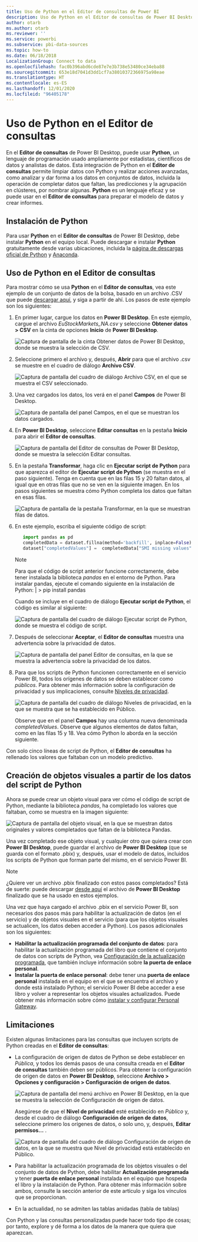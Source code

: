```yaml
---
title: Uso de Python en el Editor de consultas de Power BI
description: Uso de Python en el Editor de consultas de Power BI Desktop para realizar análisis avanzados
author: otarb
ms.author: otarb
ms.reviewer: ''
ms.service: powerbi
ms.subservice: pbi-data-sources
ms.topic: how-to
ms.date: 06/18/2018
LocalizationGroup: Connect to data
ms.openlocfilehash: fac0b396abd6cde87e7e3b738e53480ce34eba88
ms.sourcegitcommit: 653e18d7041d3dd1cf7a38010372366975a98eae
ms.translationtype: HT
ms.contentlocale: es-ES
ms.lasthandoff: 12/01/2020
ms.locfileid: "96405178"
---
```

# <a name="use-python-in-query-editor"></a>Uso de Python en el Editor de consultas
En el **Editor de consultas** de Power BI Desktop, puede usar **Python**, un lenguaje de programación usado ampliamente por estadistas, científicos de datos y analistas de datos. Esta integración de Python en el **Editor de consultas** permite limpiar datos con Python y realizar acciones avanzadas, como analizar y dar forma a los datos en conjuntos de datos, incluida la operación de completar datos que faltan, las predicciones y la agrupación en clústeres, por nombrar algunas. **Python** es un lenguaje eficaz y se puede usar en el **Editor de consultas** para preparar el modelo de datos y crear informes.

## <a name="installing-python"></a>Instalación de Python
Para usar **Python** en el **Editor de consultas** de Power BI Desktop, debe instalar **Python** en el equipo local. Puede descargar e instalar **Python** gratuitamente desde varias ubicaciones, incluida la [página de descargas oficial de Python](https://www.python.org/) y [Anaconda](https://anaconda.org/anaconda/python/).

## <a name="using-python-in-query-editor"></a>Uso de Python en el Editor de consultas
Para mostrar cómo se usa **Python** en el **Editor de consultas**, vea este ejemplo de un conjunto de datos de la bolsa, basado en un archivo .CSV que puede [descargar aquí](https://download.microsoft.com/download/F/8/A/F8AA9DC9-8545-4AAE-9305-27AD1D01DC03/EuStockMarkets_NA.csv), y siga a partir de ahí. Los pasos de este ejemplo son los siguientes:

1. En primer lugar, cargue los datos en **Power BI Desktop**. En este ejemplo, cargue el archivo *EuStockMarkets_NA.csv* y seleccione **Obtener datos > CSV** en la cinta de opciones **Inicio** de **Power BI Desktop**.
   
   ![Captura de pantalla de la cinta Obtener datos de Power BI Desktop, donde se muestra la selección de CSV.](media/desktop-python-in-query-editor/python-in-query-editor-1.png)
2. Seleccione primero el archivo y, después, **Abrir** para que el archivo .csv se muestre en el cuadro de diálogo **Archivo CSV**.
   
   ![Captura de pantalla del cuadro de diálogo Archivo CSV, en el que se muestra el CSV seleccionado.](media/desktop-python-in-query-editor/python-in-query-editor-2.png)
3. Una vez cargados los datos, los verá en el panel **Campos** de Power BI Desktop.
   
   ![Captura de pantalla del panel Campos, en el que se muestran los datos cargados.](media/desktop-python-in-query-editor/python-in-query-editor-3.png)
4. En **Power BI Desktop**, seleccione **Editar consultas** en la pestaña **Inicio** para abrir el **Editor de consultas**.
   
   ![Captura de pantalla del Editor de consultas de Power BI Desktop, donde se muestra la selección Editar consultas.](media/desktop-python-in-query-editor/python-in-query-editor-4.png)
5. En la pestaña **Transformar**, haga clic en **Ejecutar script de Python** para que aparezca el editor de **Ejecutar script de Python** (se muestra en el paso siguiente). Tenga en cuenta que en las filas 15 y 20 faltan datos, al igual que en otras filas que no se ven en la siguiente imagen. En los pasos siguientes se muestra cómo Python completa los datos que faltan en esas filas.
   
   ![Captura de pantalla de la pestaña Transformar, en la que se muestran filas de datos.](media/desktop-python-in-query-editor/python-in-query-editor-5.png)
6. En este ejemplo, escriba el siguiente código de script:
   
    ```python
       import pandas as pd
       completedData = dataset.fillna(method='backfill', inplace=False)
       dataset["completedValues"] =  completedData["SMI missing values"]
   ```

   > [!NOTE]
   > Para que el código de script anterior funcione correctamente, debe tener instalada la biblioteca *pandas* en el entorno de Python. Para instalar pandas, ejecute el comando siguiente en la instalación de Python: |      > pip install pandas
   > 
   > 
   
   Cuando se incluye en el cuadro de diálogo **Ejecutar script de Python**, el código es similar al siguiente:
   
   ![Captura de pantalla del cuadro de diálogo Ejecutar script de Python, donde se muestra el código de script.](media/desktop-python-in-query-editor/python-in-query-editor-5b.png)
7. Después de seleccionar **Aceptar**, el **Editor de consultas** muestra una advertencia sobre la privacidad de datos.
   
   ![Captura de pantalla del panel Editor de consultas, en la que se muestra la advertencia sobre la privacidad de los datos.](media/desktop-python-in-query-editor/python-in-query-editor-6.png)
8. Para que los scripts de Python funcionen correctamente en el servicio Power BI, todos los orígenes de datos se deben establecer como *públicos*. Para obtener más información sobre la configuración de privacidad y sus implicaciones, consulte [Niveles de privacidad](../admin/desktop-privacy-levels.md).
   
   ![Captura de pantalla del cuadro de diálogo Niveles de privacidad, en la que se muestra que se ha establecido en Público.](media/desktop-python-in-query-editor/python-in-query-editor-7.png)
   
   Observe que en el panel **Campos** hay una columna nueva denominada *completedValues*. Observe que algunos elementos de datos faltan, como en las filas 15 y 18. Vea cómo Python lo aborda en la sección siguiente.
   

Con solo cinco líneas de script de Python, el **Editor de consultas** ha rellenado los valores que faltaban con un modelo predictivo.

## <a name="creating-visuals-from-python-script-data"></a>Creación de objetos visuales a partir de los datos del script de Python
Ahora se puede crear un objeto visual para ver cómo el código de script de Python, mediante la biblioteca *pandas*, ha completado los valores que faltaban, como se muestra en la imagen siguiente:

![Captura de pantalla del objeto visual, en la que se muestran datos originales y valores completados que faltan de la biblioteca Pandas.](media/desktop-python-in-query-editor/python-in-query-editor-8.png)

Una vez completado ese objeto visual, y cualquier otro que quiera crear con **Power BI Desktop**, puede guardar el archivo de **Power BI Desktop** (que se guarda con el formato .pbix) y, después, usar el modelo de datos, incluidos los scripts de Python que forman parte del mismo, en el servicio Power BI.

> [!NOTE]
> ¿Quiere ver un archivo .pbix finalizado con estos pasos completados? Está de suerte: puede descargar [desde aquí](https://download.microsoft.com/download/A/B/C/ABCF5589-B88F-49D4-ADEB-4A623589FC09/Complete%20Values%20with%20Python%20in%20PQ.pbix) el archivo de **Power BI Desktop** finalizado que se ha usado en estos ejemplos.

Una vez que haya cargado el archivo .pbix en el servicio Power BI, son necesarios dos pasos más para habilitar la actualización de datos (en el servicio) y de objetos visuales en el servicio (para que los objetos visuales se actualicen, los datos deben acceder a Python). Los pasos adicionales son los siguientes:

* **Habilitar la actualización programada del conjunto de datos**: para habilitar la actualización programada del libro que contiene el conjunto de datos con scripts de Python, vea [Configuración de la actualización programada](refresh-scheduled-refresh.md), que también incluye información sobre **la puerta de enlace personal**.
* **Instalar la puerta de enlace personal**: debe tener una **puerta de enlace personal** instalada en el equipo en el que se encuentra el archivo y donde está instalado Python; el servicio Power BI debe acceder a ese libro y volver a representar los objetos visuales actualizados. Puede obtener más información sobre cómo [instalar y configurar Personal Gateway](service-gateway-personal-mode.md).

## <a name="limitations"></a>Limitaciones
Existen algunas limitaciones para las consultas que incluyen scripts de Python creadas en el **Editor de consultas**:

* La configuración de origen de datos de Python se debe establecer en *Pública*, y todos los demás pasos de una consulta creada en el **Editor de consultas** también deben ser públicos. Para obtener la configuración de origen de datos en **Power BI Desktop**, seleccione **Archivo > Opciones y configuración > Configuración de origen de datos**.
  
  ![Captura de pantalla del menú archivo en Power BI Desktop, en la que se muestra la selección de Configuración de origen de datos.](media/desktop-python-in-query-editor/python-in-query-editor-9.png)
  
  Asegúrese de que el **Nivel de privacidad** esté establecido en *Público* y, desde el cuadro de diálogo **Configuración de origen de datos**, seleccione primero los orígenes de datos, o solo uno, y, después, **Editar permisos...** .
  
  ![Captura de pantalla del cuadro de diálogo Configuración de origen de datos, en la que se muestra que Nivel de privacidad está establecido en Público.](media/desktop-python-in-query-editor/python-in-query-editor-10.png)    
* Para habilitar la actualización programada de los objetos visuales o del conjunto de datos de Python, debe habilitar **Actualización programada** y tener **puerta de enlace personal** instalada en el equipo que hospeda el libro y la instalación de Python. Para obtener más información sobre ambos, consulte la sección anterior de este artículo y siga los vínculos que se proporcionan.
* En la actualidad, no se admiten las tablas anidadas (tabla de tablas) 

Con Python y las consultas personalizadas puede hacer todo tipo de cosas; por tanto, explore y dé forma a los datos de la manera que quiera que aparezcan.
